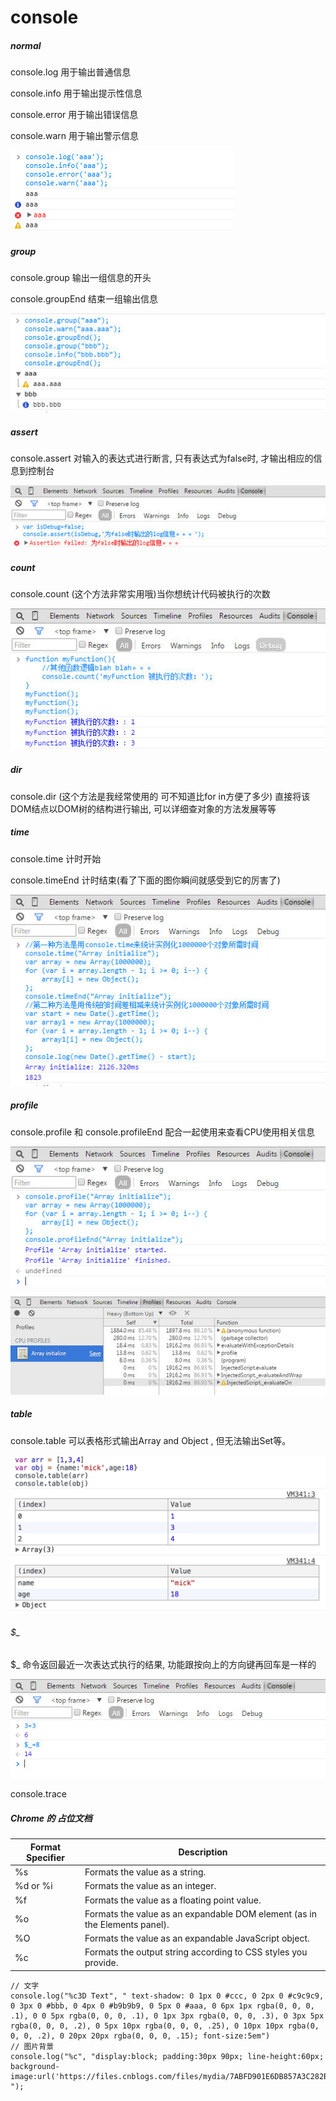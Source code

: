 # console

##### normal

console.log 用于输出普通信息

console.info 用于输出提示性信息

console.error 用于输出错误信息

console.warn 用于输出警示信息 

![img](../../img/2018031201.jpg)

##### group

console.group 输出一组信息的开头

console.groupEnd 结束一组输出信息 

![img](../../img/2018031202.jpg)

##### assert

console.assert 对输入的表达式进行断言, 只有表达式为false时, 才输出相应的信息到控制台 

![img](../../img/2018031203.jpg)

##### count

console.count (这个方法非常实用哦)当你想统计代码被执行的次数 

![img](../../img/2018031204.jpg)

##### dir

console.dir (这个方法是我经常使用的 可不知道比for in方便了多少) 直接将该DOM结点以DOM树的结构进行输出, 可以详细查对象的方法发展等等 

##### time

console.time 计时开始

console.timeEnd 计时结束(看了下面的图你瞬间就感受到它的厉害了) 

![img](../../img/2018031205.jpg)

##### profile

console.profile 和 console.profileEnd 配合一起使用来查看CPU使用相关信息 

![img](../../img/2018031206.jpg)

![img](../../img/2018031207.jpg)

##### table

console.table 可以表格形式输出Array and Object , 但无法输出Set等。 

![img](../../img/2018031208.png)

###### $_

$_ 命令返回最近一次表达式执行的结果, 功能跟按向上的方向键再回车是一样的 

![img](../../img/2018031209.jpg)

console.trace

##### Chrome 的 占位文档

| Format Specifier | Description                                                                |
|------------------|----------------------------------------------------------------------------|
| %s               | Formats the value as a string.                                             |
| %d or %i         | Formats the value as an integer.                                           |
| %f               | Formats the value as a floating point value.                               |
| %o               | Formats the value as an expandable DOM element (as in the Elements panel). |
| %O               | Formats the value as an expandable JavaScript object.                      |
| %c               | Formats the output string according to CSS styles you provide.             |

    // 文字
    console.log("%c3D Text", " text-shadow: 0 1px 0 #ccc, 0 2px 0 #c9c9c9, 0 3px 0 #bbb, 0 4px 0 #b9b9b9, 0 5px 0 #aaa, 0 6px 1px rgba(0, 0, 0, .1), 0 0 5px rgba(0, 0, 0, .1), 0 1px 3px rgba(0, 0, 0, .3), 0 3px 5px rgba(0, 0, 0, .2), 0 5px 10px rgba(0, 0, 0, .25), 0 10px 10px rgba(0, 0, 0, .2), 0 20px 20px rgba(0, 0, 0, .15); font-size:5em")
    // 图片背景
    console.log("%c", "display:block; padding:30px 90px; line-height:60px; background-image:url('https://files.cnblogs.com/files/mydia/7ABFD901E6DB857A3C282B95ED1F8674.gif'); "); 

